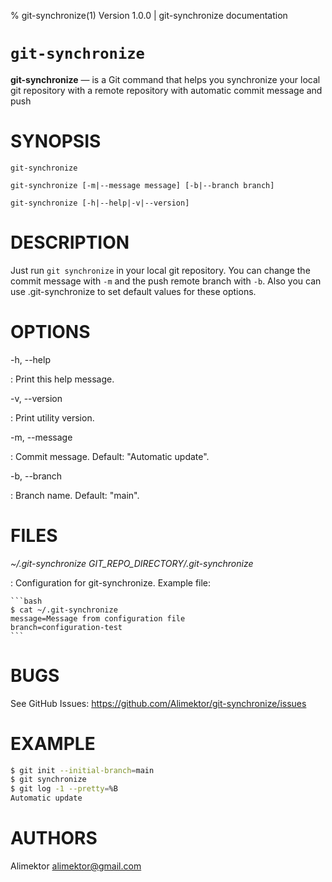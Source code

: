 % git-synchronize(1) Version 1.0.0 | git-synchronize documentation

`git-synchronize`
=================

**git-synchronize** — is a Git command that helps you synchronize your local git repository with a remote repository with automatic commit message and push

SYNOPSIS
========

`git-synchronize`

`git-synchronize [-m|--message message] [-b|--branch branch]`

`git-synchronize [-h|--help|-v|--version]`

DESCRIPTION
===========

Just run `git synchronize` in your local git repository. You can change the commit message with `-m` and the push remote branch with `-b`. Also you can use .git-synchronize to set default values for these options.

OPTIONS
=======

-h, --help

:   Print this help message.

-v, --version

:   Print utility version.

-m, --message

:   Commit message. Default: "Automatic update".

-b, --branch

:   Branch name. Default: "main".

FILES
=====

*~/.git-synchronize*
*GIT_REPO_DIRECTORY/.git-synchronize*

:   Configuration for git-synchronize. Example file:

    ```bash
    $ cat ~/.git-synchronize
    message=Message from configuration file
    branch=configuration-test
    ```

BUGS
====

See GitHub Issues: <https://github.com/Alimektor/git-synchronize/issues>

EXAMPLE
=======

```bash
$ git init --initial-branch=main
$ git synchronize
$ git log -1 --pretty=%B
Automatic update
```

AUTHORS
=======

Alimektor <alimektor@gmail.com>
